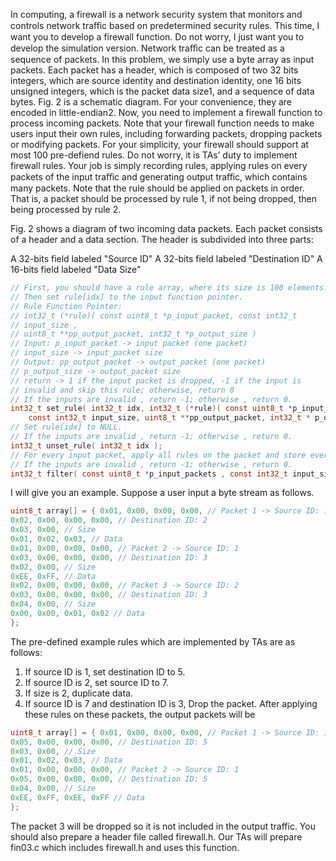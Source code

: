 <!-- modified from https://sites.google.com/gapps.ntnu.edu.tw/neokent/teaching/2023fall-computer-programming-i -->
In computing, a firewall is a network security system that monitors and controls network traﬀic based on predetermined security rules. This time, I want you to develop a firewall function. Do not worry, I just want you to develop the simulation version.
Network traﬀic can be treated as a sequence of packets. In this problem, we simply use a byte array as input packets. Each packet has a header, which is composed of two 32 bits integers, which are source identity and destination identity, one 16 bits unsigned integers, which is the packet data size1, and a sequence of data bytes. Fig. 2 is a schematic diagram. For your convenience, they are encoded in little-endian2.
Now, you need to implement a firewall function to process incoming packets. Note that your firewall function needs to make users input their own rules, including forwarding packets, dropping packets or modifying packets. For your simplicity, your firewall should support at most 100 pre-defiend rules. Do not worry, it is TAs’ duty to implement firewall rules. Your job is simply recording rules, applying rules on every packets of the input traﬀic and generating output traﬀic, which contains many packets. Note that the rule should be applied on packets in order. That is, a packet should be processed by rule 1, if not being dropped, then being processed by rule 2.

Fig. 2 shows a diagram of two incoming data packets. Each packet consists of a header and a data section. The header is subdivided into three parts:

A 32-bits field labeled "Source ID"
A 32-bits field labeled "Destination ID"
A 16-bits field labeled "Data Size"

```c
// First, you should have a rule array, where its size is 100 elements.
// Then set rule[idx] to the input function pointer.
// Rule Function Pointer:
// int32_t (*rule)( const uint8_t *p_input_packet, const int32_t
// input_size ,
// uint8_t **pp_output_packet, int32_t *p_output_size )
// Input: p_input_packet -> input packet (one packet)
// input_size -> input_packet size
// Output: pp_output_packet -> output_packet (one packet)
// p_output_size -> output_packet size
// return -> 1 if the input packet is dropped, -1 if the input is
// invalid and skip this rule; otherwise, return 0
// If the inputs are invalid , return -1; otherwise , return 0.
int32_t set_rule( int32_t idx, int32_t (*rule)( const uint8_t *p_input_packet,
    const int32_t input_size, uint8_t **pp_output_packet, int32_t * p_output_size ) );
// Set rule[idx] to NULL.
// If the inputs are invalid , return -1; otherwise , return 0.
int32_t unset_rule( int32_t idx );
// For every input packet, apply all rules on the packet and store every ouput packet on the pp_output_packets.
// If the inputs are invalid , return -1; otherwise , return 0.
int32_t filter( const uint8_t *p_input_packets , const int32_t input_size , uint8_t **pp_output_packets, int32_t *p_output_size );
```

I will give you an example. Suppose a user input a byte stream as follows.

```c
uint8_t array[] = { 0x01, 0x00, 0x00, 0x00, // Packet 1 -> Source ID: 1
0x02, 0x00, 0x00, 0x00, // Destination ID: 2
0x03, 0x00, // Size
0x01, 0x02, 0x03, // Data
0x01, 0x00, 0x00, 0x00, // Packet 2 -> Source ID: 1
0x03, 0x00, 0x00, 0x00, // Destination ID: 3
0x02, 0x00, // Size
0xEE, 0xFF, // Data
0x02, 0x00, 0x00, 0x00, // Packet 3 -> Source ID: 2
0x03, 0x00, 0x00, 0x00, // Destination ID: 3
0x04, 0x00, // Size
0x00, 0x00, 0x01, 0x02 // Data
};
```

The pre-defined example rules which are implemented by TAs are as follows:
1. If source ID is 1, set destination ID to 5.
2. If source ID is 2, set source ID to 7.
3. If size is 2, duplicate data.
4. If source ID is 7 and destination ID is 3, Drop the packet.
After applying these rules on these packets, the output packets will be

```c
uint8_t array[] = { 0x01, 0x00, 0x00, 0x00, // Packet 1 -> Source ID: 1
0x05, 0x00, 0x00, 0x00, // Destination ID: 5
0x03, 0x00, // Size
0x01, 0x02, 0x03, // Data
0x01, 0x00, 0x00, 0x00, // Packet 2 -> Source ID: 1
0x05, 0x00, 0x00, 0x00, // Destination ID: 5
0x04, 0x00, // Size
0xEE, 0xFF, 0xEE, 0xFF // Data
};
```

The packet 3 will be dropped so it is not included in the output traffic.
You should also prepare a header file called firewall.h. Our TAs will prepare fin03.c
which includes firewall.h and uses this function.
